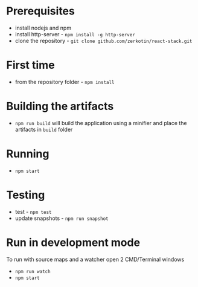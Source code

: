 # Prerequisites
- install nodejs and npm
- install http-server - `npm install -g http-server`
- clone the repository - `git clone github.com/zerkotin/react-stack.git`

# First time
- from the repository folder - `npm install`

# Building the artifacts
- `npm run build` will build the application using a minifier and place the artifacts in `build` folder

# Running
- `npm start`

# Testing
- test - `npm test`
- update snapshots - `npm run snapshot`

# Run in development mode
To run with source maps and a watcher open 2 CMD/Terminal windows
- `npm run watch`  
- `npm start`  
